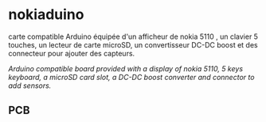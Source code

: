 nokiaduino
==========
carte compatible Arduino équipée d'un afficheur de nokia 5110 , 
un clavier 5 touches, un lecteur de carte microSD, un convertisseur DC-DC boost
et des connecteur pour ajouter des capteurs.

*Arduino compatible board provided with a display of nokia 5110,
5 keys keyboard, a microSD card slot, a DC-DC boost converter
and connector to add sensors.*

PCB
---

